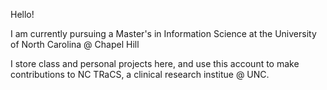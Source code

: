 Hello! 

I am currently pursuing a Master's in Information Science at the University of North Carolina @ Chapel Hill

I store class and personal projects here, and use this account to make contributions to NC TRaCS, a clinical research institue @ UNC.
